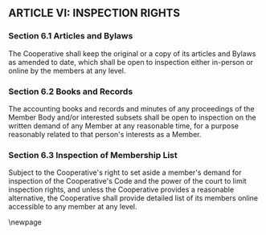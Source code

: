 ## ARTICLE VI: INSPECTION RIGHTS

### Section 6.1 Articles and Bylaws

The Cooperative shall keep the original or a copy of its articles and Bylaws as amended to date, which shall be open to inspection either in-person or online by the members at any level.

### Section 6.2 Books and Records

The accounting books and records and minutes of any proceedings of the Member Body and/or interested subsets shall be open to inspection on the written demand of any Member at any reasonable time, for a purpose reasonably related to that person's interests as a Member.

### Section 6.3 Inspection of Membership List

Subject to the Cooperative's right to set aside a member's demand for inspection of the Cooperative's Code and the power of the court to limit inspection rights, and unless the Cooperative provides a reasonable alternative, the Cooperative shall provide detailed list of its members online accessible to any member at any level.

\newpage
